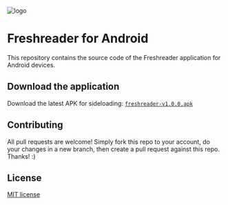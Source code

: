 ![logo](https://user-images.githubusercontent.com/8457808/77265724-d5123300-6c73-11ea-96fd-e3a56177ada7.png)

# Freshreader for Android

This repository contains the source code of the Freshreader application for Android devices.

## Download the application

Download the latest APK for sideloading: [`freshreader-v1.0.0.apk`](https://github.com/freshreader/android/releases/download/v1.0.0/freshreader-v1.0.0.apk)

## Contributing
All pull requests are welcome! Simply fork this repo to your account, do your changes in a new branch, then create a pull request against this repo. Thanks! :)

## License
[MIT license](LICENSE)
